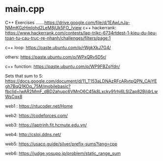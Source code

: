 # main.cpp
C++ Exercises
.......https://drive.google.com/file/d/1EAwLnJa-NMmKGzHmlohd2LeM8jUk5FO_/view
c++ hackerrank: https://www.hackerrank.com/contests/lap-trikc-6734rtdest-1-kieu-du-lieu-toan-tu-cau-truc-re-nhanh/challenges/filters/page:1

c++ loop: https://paste.ubuntu.com/p/rWgkXkJ7G4/

others: https://paste.ubuntu.com/p/WPxQRv5D5r/

c++ function: https://paste.ubuntu.com/p/WP9FBZqYdn/

Sets that sum to S: https://docs.google.com/document/d/11_T153aLDNAzRFcARvtpQPN_CAiYEgh7BqQ1KOq_75M/mobilebasic?fbclid=IwAR2MmF_dBD2ahupc6VMnO6C45k8Lxcky91rhj6LSlZap82BjI4rLwWsCqx8

web1 : https://ntucoder.net/Home

web2: https://codeforces.com/

web3: https://laptrinh.fit.hcmute.edu.vn/

web4: http://csloj.ddns.net/

web5: https://usaco.guide/silver/prefix-sums?lang=cpp

web6: https://judge.yosupo.jp/problem/static_range_sum
